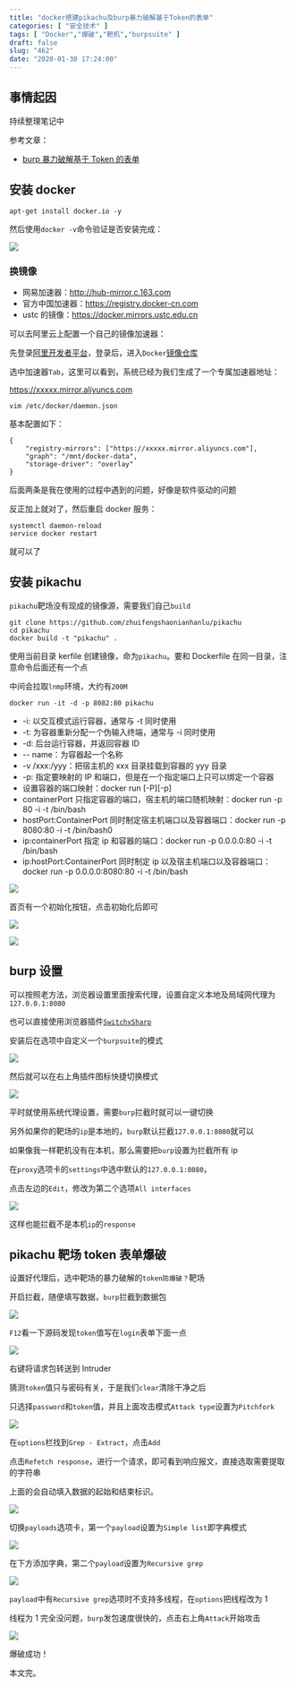 ```yaml
---
title: "docker搭建pikachu及burp暴力破解基于Token的表单"
categories: [ "安全技术" ]
tags: [ "Docker","爆破","靶机","burpsuite" ]
draft: false
slug: "462"
date: "2020-01-30 17:24:00"
---
```


## 事情起因

持续整理笔记中

参考文章：

- [burp 暴力破解基于 Token 的表单][1]

## 安装 docker

```
apt-get install docker.io -y
```

然后使用`docker -v`命令验证是否安装完成：

![][2]

### 换镜像

- 网易加速器：http://hub-mirror.c.163.com
- 官方中国加速器：https://registry.docker-cn.com
- ustc 的镜像：https://docker.mirrors.ustc.edu.cn

可以去阿里云上配置一个自己的镜像加速器：

先登录[阿里开发者平台][3]，登录后，进入`Docker`[镜像仓库][4]

选中加速器`Tab`，这里可以看到，系统已经为我们生成了一个专属加速器地址：

https://xxxxx.mirror.aliyuncs.com

```
vim /etc/docker/daemon.json
```

基本配置如下：

```
{
    "registry-mirrors": ["https://xxxxx.mirror.aliyuncs.com"],
    "graph": "/mnt/docker-data",
    "storage-driver": "overlay"
}
```

后面两条是我在使用的过程中遇到的问题，好像是软件驱动的问题

反正加上就对了，然后重启 docker 服务：

```
systemctl daemon-reload
service docker restart
```

就可以了

## 安装 pikachu

`pikachu`靶场没有现成的镜像源，需要我们自己`build`

```
git clone https://github.com/zhuifengshaonianhanlu/pikachu
cd pikachu
docker build -t "pikachu" .
```

使用当前目录 kerfile 创建镜像，命为`pikachu`。要和 Dockerfile 在同一目录，注意命令后面还有一个点

中间会拉取`lnmp`环境，大约有`200M`

```
docker run -it -d -p 8082:80 pikachu
```

- -i: 以交互模式运行容器，通常与 -t 同时使用
- -t: 为容器重新分配一个伪输入终端，通常与 -i 同时使用
- -d: 后台运行容器，并返回容器 ID
- -- name：为容器起一个名称
- -v /xxx:/yyy：把宿主机的 xxx 目录挂载到容器的 yyy 目录
- -p: 指定要映射的 IP 和端口，但是在一个指定端口上只可以绑定一个容器
- 设置容器的端口映射：docker run [-P][-p]
- containerPort 只指定容器的端口，宿主机的端口随机映射：docker run -p 80 -i -t /bin/bash
- hostPort:ContainerPort 同时制定宿主机端口以及容器端口：docker run -p 8080:80 -i -t /bin/bash0
- ip:containerPort 指定 ip 和容器的端口：docker run -p 0.0.0.0:80 -i -t /bin/bash
- ip:hostPort:ContainerPort 同时制定 ip 以及宿主机端口以及容器端口：docker run -p 0.0.0.0:8080:80 -i -t /bin/bash

![][5]

首页有一个初始化按钮，点击初始化后即可

![][6]

![][7]

## burp 设置

可以按照老方法，浏览器设置里面搜索代理，设置自定义本地及局域网代理为`127.0.0.1:8080`

也可以直接使用浏览器插件[`SwitchySharp`][8]

安装后在选项中自定义一个`burpsuite`的模式

![][9]

然后就可以在右上角插件图标快捷切换模式

![][10]

平时就使用系统代理设置，需要`burp`拦截时就可以一键切换

另外如果你的靶场的`ip`是本地的，`burp`默认拦截`127.0.0.1:8080`就可以

如果像我一样靶机没有在本机，那么需要把`burp`设置为拦截所有 ip

在`proxy`选项卡的`settings`中选中默认的`127.0.0.1:8080`，

点击左边的`Edit`，修改为第二个选项`All interfaces`

![][11]

这样也能拦截不是本机`ip`的`response`

## pikachu 靶场 token 表单爆破

设置好代理后，选中靶场的暴力破解的`token防爆破？`靶场

开启拦截，随便填写数据，`burp`拦截到数据包

![][12]

`F12`看一下源码发现`token`值写在`login`表单下面一点

![][13]

右键将请求包转送到 Intruder

猜测`token`值只与密码有关，于是我们`clear`清除干净之后

只选择`password`和`token`值，并且上面攻击模式`Attack type`设置为`Pitchfork`

![][14]

在`options`栏找到`Grep - Extract`，点击`Add`

点击`Refetch response`，进行一个请求，即可看到响应报文，直接选取需要提取的字符串

上面的会自动填入数据的起始和结束标识。

![][15]

切换`payloads`选项卡，第一个`payload`设置为`Simple list`即字典模式

![][16]

在下方添加字典，第二个`payload`设置为`Recursive grep`

![][17]

`payload`中有`Recursive grep`选项时不支持多线程，在`options`把线程改为 1

线程为 1 完全没问题，`burp`发包速度很快的，点击右上角`Attack`开始攻击

![][18]

爆破成功！

本文完。

[1]: https://mp.weixin.qq.com/s/JnMXYG609ukaM-remtE_-w
[2]: https://img.soapffz.com/archives_img/2020/01/30/archives_20200130_174617.png
[3]: https://dev.aliyun.com/search.html
[4]: https://cr.console.aliyun.com/cn-hangzhou/mirrors
[5]: https://img.soapffz.com/archives_img/2020/01/30/archives_20200130_152907.png
[6]: https://img.soapffz.com/archives_img/2020/01/30/archives_20200130_152820.png
[7]: https://img.soapffz.com/archives_img/2020/01/30/archives_20200130_152834.png
[8]: https://chrome.google.com/webstore/detail/proxy-switchysharp/dpplabbmogkhghncfbfdeeokoefdjegm?h1=zh
[9]: https://img.soapffz.com/archives_img/2020/01/30/archives_20200130_180348.png
[10]: https://img.soapffz.com/archives_img/2020/01/30/archives_20200130_170051.png
[11]: https://img.soapffz.com/archives_img/2020/01/30/archives_20200130_165911.png
[12]: https://img.soapffz.com/archives_img/2020/01/30/archives_20200130_170119.png
[13]: https://img.soapffz.com/archives_img/2020/01/30/archives_20200130_170155.png
[14]: https://img.soapffz.com/archives_img/2020/01/30/archives_20200130_172058.png
[15]: https://img.soapffz.com/archives_img/2020/01/30/archives_20200130_170855.png
[16]: https://img.soapffz.com/archives_img/2020/01/30/archives_20200130_171336.png
[17]: https://img.soapffz.com/archives_img/2020/01/30/archives_20200130_171353.png
[18]: https://img.soapffz.com/archives_img/2020/01/30/archives_20200130_172148.png
